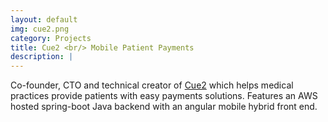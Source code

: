```yaml
---
layout: default
img: cue2.png
category: Projects
title: Cue2 <br/> Mobile Patient Payments
description: |
---
```

  Co-founder, CTO and technical creator of [Cue2](http://cuesquared.com/) which helps medical practices provide patients with easy payments solutions. Features an AWS hosted spring-boot Java backend with an angular mobile hybrid front end.